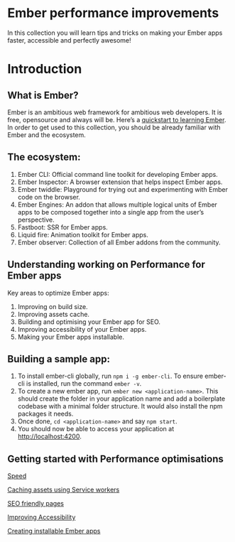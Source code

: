 # Ember performance improvements

In this collection you will learn tips and tricks on making your Ember apps faster, accessible and perfectly awesome!

# Introduction

## What is Ember?

Ember is an ambitious web framework for ambitious web developers. It is free, opensource and always will be. Here’s a [quickstart to learning Ember](https://emberjs.com/learn). In order to get used to this collection, you should be already familiar with Ember and the ecosystem.

## The ecosystem:

1. Ember CLI: Official command line toolkit for developing Ember apps.
2. Ember Inspector: A browser extension that helps inspect Ember apps.
3. Ember twiddle: Playground for trying out and experimenting with Ember code on the browser.
4. Ember Engines: An addon that allows multiple logical units of Ember apps to be composed together into a single app from the user’s perspective.
5. Fastboot: SSR for Ember apps.
6. Liquid fire: Animation toolkit for Ember apps.
7. Ember observer: Collection of all Ember addons from the community.

## Understanding working on Performance for Ember apps

Key areas to optimize Ember apps:

1. Improving on build size.
2. Improving assets cache.
3. Building and optimising your Ember app for SEO.
4. Improving accessibility of your Ember apps.
5. Making your Ember apps installable.

## Building a sample app:

1. To install ember-cli globally, run `npm i -g ember-cli`. To ensure ember-cli is installed, run the command `ember -v`.
2. To create a new ember app, run `ember new <application-name>`. This should create the folder in your application name and add a boilerplate codebase with a minimal folder structure. It would also install the npm packages it needs.
3. Once done, `cd <application-name>` and say `npm start`.
4. You should now be able to access your application at [http://localhost:4200](http://localhost:4200/).

## Getting started with Performance optimisations

[Speed](Ember%20performance%20improvements/Speed.md)

[Caching assets using Service workers](Ember%20performance%20improvements/Caching%20assets%20using%20Service%20workers.md)

[SEO friendly pages](Ember%20performance%20improvements/SEO%20friendly%20pages.md)

[Improving Accessibility](Ember%20performance%20improvements/Improving%20Accessibility.md)

[Creating installable Ember apps](Ember%20performance%20improvements/Creating%20installable%20Ember%20apps.md)
